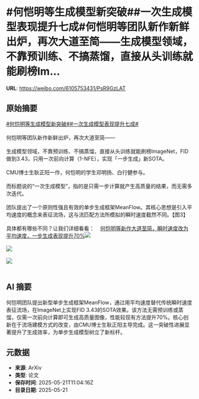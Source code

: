 # #何恺明等生成模型新突破##一次生成模型表现提升七成#何恺明等团队新作新鲜出炉，再次大道至简——生成模型领域，不靠预训练、不搞蒸馏，直接从头训练就能刷榜Im...

**URL**: https://weibo.com/6105753431/PsR9GzLAT

## 原始摘要

<a href="https://m.weibo.cn/search?containerid=231522type%3D1%26t%3D10%26q%3D%23%E4%BD%95%E6%81%BA%E6%98%8E%E7%AD%89%E7%94%9F%E6%88%90%E6%A8%A1%E5%9E%8B%E6%96%B0%E7%AA%81%E7%A0%B4%23&amp;extparam=%23%E4%BD%95%E6%81%BA%E6%98%8E%E7%AD%89%E7%94%9F%E6%88%90%E6%A8%A1%E5%9E%8B%E6%96%B0%E7%AA%81%E7%A0%B4%23" data-hide=""><span class="surl-text">#何恺明等生成模型新突破#</span></a><a href="https://m.weibo.cn/search?containerid=231522type%3D1%26t%3D10%26q%3D%23%E4%B8%80%E6%AC%A1%E7%94%9F%E6%88%90%E6%A8%A1%E5%9E%8B%E8%A1%A8%E7%8E%B0%E6%8F%90%E5%8D%87%E4%B8%83%E6%88%90%23&amp;extparam=%23%E4%B8%80%E6%AC%A1%E7%94%9F%E6%88%90%E6%A8%A1%E5%9E%8B%E8%A1%A8%E7%8E%B0%E6%8F%90%E5%8D%87%E4%B8%83%E6%88%90%23" data-hide=""><span class="surl-text">#一次生成模型表现提升七成#</span></a><br><br>何恺明等团队新作新鲜出炉，再次大道至简——<br><br>生成模型领域，不靠预训练、不搞蒸馏，直接从头训练就能刷榜ImageNet，FID做到3.43，只用一次前向计算（1-NFE），实现「一步生成」新SOTA。<br><br>CMU博士生耿正阳一作，何恺明的学生邓明扬、白行健参与。<br><br>而标题说的“一次生成模型”，指的是只需一步计算就产生高质量的结果，而无需多次迭代。<br><br>团队提出了一个原则性强且有效的单步生成框架MeanFlow。其核心思想是引入平均速度的概念来表征流场，这与流匹配方法所模拟的瞬时速度截然不同。【图3】<br><br>具体都有哪些不同？让我们详细看看：<a href="https://weibo.cn/sinaurl?u=https%3A%2F%2Fmp.weixin.qq.com%2Fs%2Fcpct3csU6X2F_q5RFB2-VQ" data-hide=""><span class="url-icon"><img style="width: 1rem;height: 1rem" src="https://h5.sinaimg.cn/upload/2015/09/25/3/timeline_card_small_web_default.png" referrerpolicy="no-referrer"></span><span class="surl-text">何恺明等新作大道至简，瞬时速度改为平均速度，一步生成表现提升70%</span></a><img style="" src="https://tvax4.sinaimg.cn/large/006Fd7o3gy1i1n6eldbr8j30zk07bq7p.jpg" referrerpolicy="no-referrer"><br><br><img style="" src="https://tvax4.sinaimg.cn/large/006Fd7o3gy1i1n6ejgpmyj30g00bwtar.jpg" referrerpolicy="no-referrer"><br><br><img style="" src="https://tvax4.sinaimg.cn/large/006Fd7o3gy1i1n6eqyc7oj30fu08m77g.jpg" referrerpolicy="no-referrer"><br><br>

## AI 摘要

何恺明团队提出新型单步生成框架MeanFlow，通过用平均速度替代传统瞬时速度表征流场，在ImageNet上实现FID 3.43的SOTA效果。该方法无需预训练或蒸馏，仅需一次前向计算即可生成高质量图像，性能较现有方法提升70%。核心创新在于流场建模方式的改变，由CMU博士生耿正阳主导完成。这一突破性进展显著提升了生成效率，为单步生成模型树立了新标杆。

## 元数据

- **来源**: ArXiv
- **类型**: 论文
- **保存时间**: 2025-05-21T11:04:16Z
- **目录日期**: 2025-05-21
